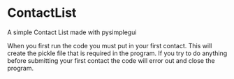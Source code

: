 # ContactList
A simple Contact List made with pysimplegui

When you first run the code you must put in your first contact.
This will create the pickle file that is required in the program.
If you try to do anything before submitting your first contact the code will error out and close the program.
